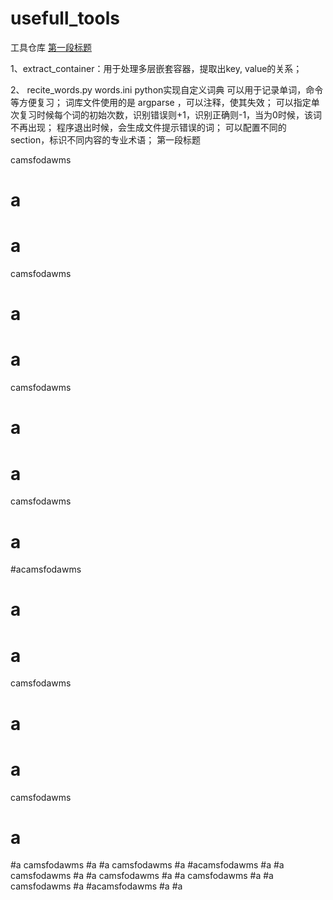 # usefull_tools
工具仓库
<a href="#第一段的锚点名称">第一段标题</a>

1、extract_container：用于处理多层嵌套容器，提取出key, value的关系；

2、
recite_words.py
words.ini
python实现自定义词典
可以用于记录单词，命令等方便复习；
词库文件使用的是 argparse ，可以注释，使其失效；
可以指定单次复习时候每个词的初始次数，识别错误则+1，识别正确则-1，当为0时候，该词不再出现；
程序退出时候，会生成文件提示错误的词；
可以配置不同的section，标识不同内容的专业术语；
<a name="第一段的锚点名称">第一段标题</a>

camsfodawms
# a
# a
camsfodawms
# a
# a
camsfodawms
# a
# a
camsfodawms
# a
#acamsfodawms
# a
# a
camsfodawms
# a
# a
camsfodawms
# a
#a
camsfodawms
#a
#a
camsfodawms
#a
#acamsfodawms
#a
#a
camsfodawms
#a
#a
camsfodawms
#a
#a
camsfodawms
#a
#a
camsfodawms
#a
#acamsfodawms
#a
#a
